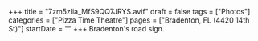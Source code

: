 +++
title = "7zm5zIia_MfS9QQ7JRYS.avif"
draft = false
tags = ["Photos"]
categories = ["Pizza Time Theatre"]
pages = ["Bradenton, FL (4420 14th St)"]
startDate = ""
+++
Bradenton's road sign.
